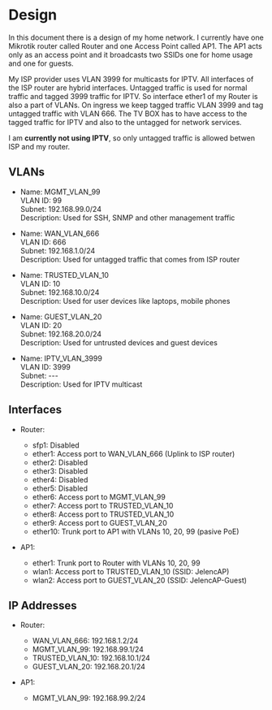 # Design
In this document there is a design of my home network. I currently have one Mikrotik router called Router and one Access Point called AP1. The AP1 acts only as an access point and it broadcasts two SSIDs one for home usage and one for guests.

My ISP provider uses VLAN 3999 for multicasts for IPTV. All interfaces of the ISP router are hybrid interfaces. Untagged traffic is used for normal traffic and tagged 3999 traffic for IPTV. So interface ether1 of my Router is also a part of VLANs. On ingress we keep tagged traffic VLAN 3999 and tag untagged traffic with VLAN 666. The TV BOX has to have access to the tagged traffic for IPTV and also to the untagged for network services.

I am **currently not using IPTV**, so only untagged traffic is allowed betwen ISP and my router.

## VLANs

- Name: MGMT_VLAN_99  
  VLAN ID: 99  
  Subnet: 192.168.99.0/24  
  Description: Used for SSH, SNMP and other management traffic

- Name: WAN_VLAN_666  
  VLAN ID: 666  
  Subnet: 192.168.1.0/24  
  Description: Used for untagged traffic that comes from ISP router

- Name: TRUSTED_VLAN_10  
  VLAN ID: 10  
  Subnet: 192.168.10.0/24  
  Description: Used for user devices like laptops, mobile phones

- Name: GUEST_VLAN_20  
  VLAN ID: 20  
  Subnet: 192.168.20.0/24  
  Description: Used for untrusted devices and guest devices

- Name: IPTV_VLAN_3999  
  VLAN ID: 3999  
  Subnet: ---  
  Description: Used for IPTV multicast

## Interfaces

- Router:
    - sfp1: Disabled
    - ether1: Access port to WAN_VLAN_666 (Uplink to ISP router)
    - ether2: Disabled
    - ether3: Disabled
    - ether4: Disabled
    - ether5: Disabled
    - ether6: Access port to MGMT_VLAN_99
    - ether7: Access port to TRUSTED_VLAN_10
    - ether8: Access port to TRUSTED_VLAN_10
    - ether9: Access port to GUEST_VLAN_20
    - ether10: Trunk port to AP1 with VLANs 10, 20, 99 (pasive PoE)

- AP1:
    - ether1: Trunk port to Router with VLANs 10, 20, 99
    - wlan1: Access port to TRUSTED_VLAN_10 (SSID: JelencAP)
    - wlan2: Access port to GUEST_VLAN_20 (SSID: JelencAP-Guest)


## IP Addresses

- Router:
    - WAN_VLAN_666: 192.168.1.2/24
    - MGMT_VLAN_99: 192.168.99.1/24
    - TRUSTED_VLAN_10: 192.168.10.1/24
    - GUEST_VLAN_20: 192.168.20.1/24

- AP1:
    - MGMT_VLAN_99: 192.168.99.2/24